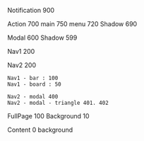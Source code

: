 

Notification  900

Action  700
    main 750
    menu 720
    Shadow 690

Modal  600
    Shadow 599


Nav1  200
    

Nav2  200
    

    Nav1 - bar : 100
    Nav1 - board : 50

    Nav2 - modal 400
    Nav2 - modal - triangle 401. 402


FullPage  100
    Background 10
    
    
Content  0
    background 